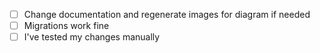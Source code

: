 - [ ] Change documentation and regenerate images for diagram if needed 
- [ ] Migrations work fine
- [ ] I've tested my changes manually